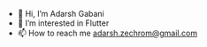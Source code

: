 - 👋 Hi, I’m Adarsh Gabani
- 👀 I’m interested in Flutter
- 📫 How to reach me adarsh.zechrom@gmail.com

<!---
adarsh-zechrome/adarsh-zechrome is a ✨ special ✨ repository because its `README.md` (this file) appears on your GitHub profile.
You can click the Preview link to take a look at your changes.
--->
